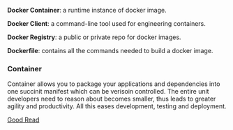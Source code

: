 **Docker Container**: a runtime instance of docker image.  

**Docker Client**: a command-line tool used for engineering containers.   

**Docker Registry**: a public or private repo for docker images.  

**Dockerfile**: contains all the commands needed to build a docker image. 

### Container ##

Container allows you to package your applications and dependencies into one succinit manifest which can be verisoin controlled. The entire unit developers need to reason about becomes smaller, thus leads to greater agility and productivity. All this eases development, testing and deployment. 

[Good Read](https://www.edureka.co/blog/what-is-docker-container)





